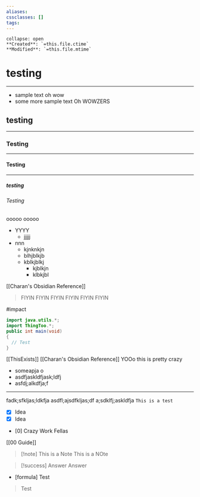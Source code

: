 ```yaml
---
aliases: 
cssclasses: []
tags:
---
```


```ad-info
collapse: open
**Created**: `=this.file.ctime`
**Modified**: `=this.file.mtime`
```

# testing
***
- sample text oh wow 
- some more sample text Oh WOWZERS
## testing
*** 
### Testing 
*** 
#### Testing 
*** 
##### testing 
###### Testing

ooooo
ooooo

- YYYY
	- jjjjj
- nnn
	- kjnknkjn
	- blhjblkjb
	- kblkjblkj
		- kjblkjn
		- klbkjbl

[[Charan's Obsidian Reference]]

> FIYIN FIYIN FIYIN FIYIN FIYIN FIYIN

#impact

```java
import java.utils.*;
import ThingToo.*;
public int main(void)
{
  // Test
}
```

[[ThisExists]]
[[Charan's Obsidian Reference]]
YOOo this is pretty crazy 
- someapja o
- asdfjaskldfjask;ldfj
- asfdj;alkdfja;f
***
fadk;sfkljas;ldkfja
asdfl;ajsdfkljas;df
a;sdklfj;askldfja
`This is a test` 

- [x] Idea 
- [x] Idea
- [0] Crazy Work Fellas 

[[00 Guide]] 

> [!note] This is a Note
> This is a NOte

> [!success] Answer 
> Answer
- [formula] Test 

> Test 